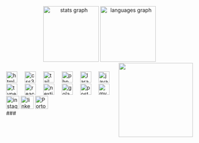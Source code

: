 <marquee><h2 align="center">Hi 👋! My name is Raihan Ashil Zaki</h2></marquee>

###

<div align="center">
  <img src="https://github-readme-stats.vercel.app/api?username=RaihanAZaki&hide_title=false&hide_rank=false&show_icons=true&include_all_commits=true&count_private=true&disable_animations=false&theme=dracula&locale=en&hide_border=false" height="150" alt="stats graph"  />
  <img src="https://github-readme-stats.vercel.app/api/top-langs?username=RaihanAZaki&locale=en&hide_title=false&layout=compact&card_width=320&langs_count=5&theme=dracula&hide_border=false" height="150" alt="languages graph"  />
</div>


<img align="right" height="200" src="https://media4.giphy.com/media/v1.Y2lkPTc5MGI3NjExZWphOGx3d3I3bXhsY2V6NGJnZWhwaTM5YTV4MGsxb2ZrZm43M2U2ciZlcD12MV9pbnRlcm5hbF9naWZfYnlfaWQmY3Q9Zw/bGgsc5mWoryfgKBx1u/giphy.webp"  />

###

<div align="left">
    <img src="https://skillicons.dev/icons?i=html" height="30" alt="html5 logo"  />
    <img width="12" />
    <img src="https://skillicons.dev/icons?i=css" height="30" alt="css3 logo"  />
    <img width="12" />
    <img src="https://skillicons.dev/icons?i=tailwind" height="30" alt="tailwindcss logo"  />
    <img width="12" />
    <img src="https://skillicons.dev/icons?i=php" height="30" alt="php logo"  />
    <img width="12" />
    <img src="https://skillicons.dev/icons?i=laravel" height="30" alt="laravel logo"  />
    <img width="12" />
    <img src="https://skillicons.dev/icons?i=js" height="30" alt="javascript logo"  />
    <img width="12" />
    <img src="https://skillicons.dev/icons?i=ts" height="30" alt="typescript logo"  />
    <img width="12" />
    <img src="https://skillicons.dev/icons?i=react" height="30" alt="react logo"  />
    <img width="12" />
    <img src="https://skillicons.dev/icons?i=nextjs" height="30" alt="nextjs logo"  />
    <img width="12" />
    <img src="https://skillicons.dev/icons?i=golang" height="30" alt="golang logo"  />
    <img width="12" />
    <img src="https://skillicons.dev/icons?i=postgresql" height="30" alt="postgresql logo"  />
    <img width="12" />
    <img src="https://skillicons.dev/icons?i=mysql" height="30" alt="mysql logo"  />
</div>

<div align="left">
  <a href="https://www.instagram.com/raihn.z/"><img src="https://img.shields.io/static/v1?message=Instagram&logo=instagram&label=&color=E4405F&logoColor=white&labelColor=&style=for-the-badge" height="35" alt="instagram logo"  /></a>
  <a href="https://www.linkedin.com/in/raihan-ashilz/"><img src="https://img.shields.io/static/v1?message=LinkedIn&logo=linkedin&label=&color=0077B5&logoColor=white&labelColor=&style=for-the-badge" height="35" alt="linkedin logo"  /></a>
  <a href="https://portfolio-raihan-one.vercel.app"><img src="https://img.shields.io/static/v1?message=Portofolio&logo=link&label=&color=0077B5&logoColor=white&labelColor=&style=for-the-badge" height="35" alt="Portofolio logo"  /></a>
</div>
###



###
